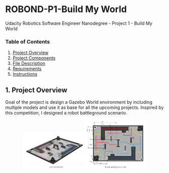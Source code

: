 # ROBOND-P1-Build My World

Udacity Robotics Software Engineer Nanodegree - Project 1 - Build My World
 
### Table of Contents

1. [Project Overview](#ProjectOverview)
2. [Project Components](#ProjectComponents)
3. [File Description](#FileDescription)
4. [Requirements](#Requirements)
5. [Instructions](#Instructions)

## 1. Project Overview <a name="ProjectOverview"></a>
Goal of the project is design a Gazebo World environment by including multiple models and use it as base for all the upcoming projects. Inspired by this competition, I designed a robot battleground scenario.


<center class="half">
    <img src="./imgs/rm_battleground.2.png" width="200"/><img src="./imgs/rm_battleground.1.png" width="200"/>
</center>
